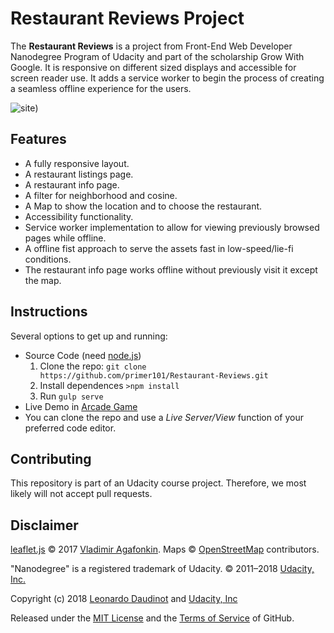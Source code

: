 # Restaurant Reviews Project
The **Restaurant Reviews** is a project from Front-End Web Developer Nanodegree Program of Udacity and part of the scholarship Grow With Google. It is responsive on different sized displays and accessible for screen reader use. It adds a service worker to begin the process of creating a seamless offline experience for the users.

![site](https://github.com/primer101/Arcade-Game/raw/master/app/img/RetaurantReviews.jpg))

## Features

- A fully responsive layout.
- A restaurant listings page.
- A restaurant info page.
- A filter for neighborhood and cosine.
- A Map to show the location and to choose the restaurant.
- Accessibility functionality.
- Service worker implementation to allow for viewing previously browsed pages while offline.
- A offline fist approach to serve the assets fast in low-speed/lie-fi conditions.
- The restaurant info page works offline without previously visit it except the map.

## Instructions

Several options to get up and running:

- Source Code (need [node.js](https://nodejs.org/en/))
  1. Clone the repo: `git clone https://github.com/primer101/Restaurant-Reviews.git`
  2. Install dependences `>npm install`
  3. Run `gulp serve`
- Live Demo in [Arcade Game](http://ldaudinot.atwebpages.com/arcade)
- You can clone the repo and use a *Live Server/View* function of your preferred code editor.

## Contributing

This repository is part of an Udacity course project. Therefore, we most likely will not accept pull requests.

## Disclaimer

[leaflet.js](https://leafletjs.com/) © 2017 [Vladimir Agafonkin](http://agafonkin.com/en). Maps © [OpenStreetMap](https://www.openstreetmap.org/copyright) contributors.

"Nanodegree" is a registered trademark of Udacity. © 2011–2018 [Udacity, Inc.](https://www.udacity.com/)

Copyright (c) 2018 [Leonardo Daudinot](https://www.linkedin.com/in/leonardodaudinot/) and [Udacity, Inc](https://www.udacity.com/)

Released under the [MIT License](LICENSE.txt) and the [Terms of Service](https://help.github.com/articles/github-terms-of-service) of GitHub.
